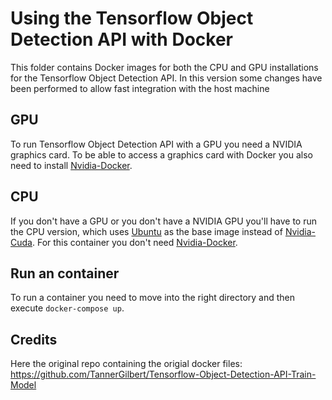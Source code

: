 # Using the Tensorflow Object Detection API with Docker

This folder contains Docker images for both the CPU and GPU installations for the Tensorflow Object Detection API.
In this version some changes have been performed to allow fast integration with the host machine

## GPU

To run Tensorflow Object Detection API with a GPU you need a NVIDIA graphics card. To be able to access a graphics card with Docker you also need to install [Nvidia-Docker](https://github.com/NVIDIA/nvidia-docker).

## CPU

If you don't have a GPU or you don't have a NVIDIA GPU you'll have to run the CPU version, which uses [Ubuntu](https://hub.docker.com/_/ubuntu) as the base image instead of [Nvidia-Cuda](https://hub.docker.com/r/nvidia/cuda). For this container you don't need [Nvidia-Docker](https://github.com/NVIDIA/nvidia-docker).

## Run an container

To run a container you need to move into the right  directory and then execute ```docker-compose up```.

## Credits

Here the original repo containing the origial docker files: https://github.com/TannerGilbert/Tensorflow-Object-Detection-API-Train-Model
